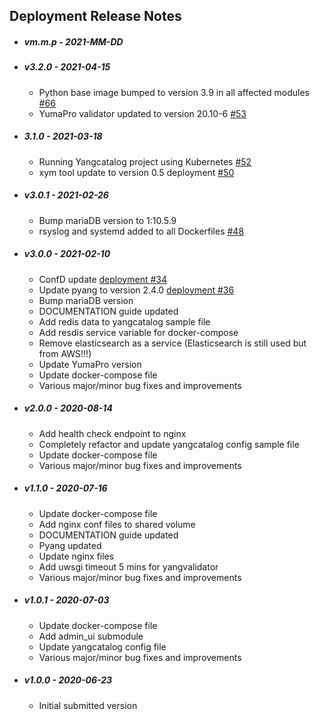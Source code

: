 ## Deployment Release Notes

* ##### vm.m.p - 2021-MM-DD

* ##### v3.2.0 - 2021-04-15

  * Python base image bumped to version 3.9 in all affected modules [#66](https://github.com/YangCatalog/deployment/issues/66)
  * YumaPro validator updated to version 20.10-6 [#53](https://github.com/YangCatalog/deployment/issues/53)

* ##### 3.1.0 - 2021-03-18

  * Running Yangcatalog project using Kubernetes [#52](https://github.com/YangCatalog/deployment/issues/52)
  * xym tool update to version 0.5 deployment [#50](https://github.com/YangCatalog/deployment/issues/50)

* ##### v3.0.1 - 2021-02-26

  * Bump mariaDB version to 1:10.5.9
  * rsyslog and systemd added to all Dockerfiles [#48](https://github.com/YangCatalog/deployment/issues/48)

* ##### v3.0.0 - 2021-02-10

  * ConfD update [deployment #34](https://github.com/YangCatalog/deployment/issues/34)
  * Update pyang to version 2.4.0 [deployment #36]( https://github.com/YangCatalog/deployment/issues/36)
  * Bump mariaDB version
  * DOCUMENTATION guide updated
  * Add redis data to yangcatalog sample file
  * Add resdis service variable for docker-compose
  * Remove elasticsearch as a service (Elasticsearch is still used but from AWS!!!)
  * Update YumaPro version
  * Update docker-compose file
  * Various major/minor bug fixes and improvements

* ##### v2.0.0 - 2020-08-14

  * Add health check endpoint to nginx
  * Completely refactor and update yangcatalog config sample file
  * Update docker-compose file
  * Various major/minor bug fixes and improvements

* ##### v1.1.0 - 2020-07-16

  * Update docker-compose file
  * Add nginx conf files to shared volume
  * DOCUMENTATION guide updated
  * Pyang updated
  * Update nginx files
  * Add uwsgi timeout 5 mins for yangvalidator
  * Various major/minor bug fixes and improvements

* ##### v1.0.1 - 2020-07-03

  * Update docker-compose file
  * Add admin_ui submodule
  * Update yangcatalog config file
  * Various major/minor bug fixes and improvements

* ##### v1.0.0 - 2020-06-23

  * Initial submitted version
